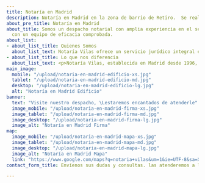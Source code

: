 ```yaml
---
title: Notaría en Madrid
description: Notaría en Madrid en la zona de barrio de Retiro.  Se realizan poderes, testamentos...
about_pre_title: Notaría en Madrid
about_title: Somos un despacho notarial con amplia experiencia en el sector y trabajamos
  con un equipo de eficacia comprobada.
about_list:
- about_list_title: Quienes Somos
  about_list_text: Notaría Vilas ofrece un servicio jurídico integral en la firma de escrituras y actas notariales, asesorando sobre las opciones más  idóneas para el cliente. <br>Ofrecemos un servicio de gestión ágil y profesional, tramitando cualquier tipo de Impuestos que afecten a las escrituras firmadas en cualquier Comunidad Autónoma de España e inscribiéndolas en cualquier Registro de la Propiedad o Mercantil.
- about_list_title: Lo que nos diferencia
  about_list_text: <p>Notaría Vilas, establecida en Madrid desde 1996, cuenta con un equipo muy cualificado de profesionales, con soluciones a todas sus iniciativas  y con disponibilidad para atenderle y resolver sus dudas, incluso en el ámbito internacional, pues El Notario y algún empleado hablan inglés, francés y catalán.</p><p>Disponemos de un servicio de gestión que comprende el pago de cualesquiera de los Impuestos derivados de las escrituras firmadas y su inscripción en cualquier Registro Público. (ver servicios de gestión)</p><p>Notaría Vilas cuenta con unas modernas instalaciones en un amplio chalet situado  a nivel de calle , sin barreras arquitectónicas, que permite el acceso en silla de ruedas o a personas de movilidad reducida. Posee  jardín interior,   cuatro salas de firma y amplios espacios diáfanos  de espera,  que se adaptan a las medidas de protección sanitarias y de seguridad establecidas por la Legislación vigente.( ver sección Covid 19 )</p><p>Nuestro amplísimo horario de atención al público y de firma  comprende todos los días laborables de 9:00 a 14:00 y de Lunes a Jueves de 16:30 a 19:00. ¡un lujo en Madrid!</p>
main_image: 
  mobile: "/upload/notaria-en-madrid-edificio-xs.jpg"
  tablet: "/upload/notaria-en-madrid-edificio-md.jpg"
  desktop: "/upload/notaria-en-madrid-edificio-lg.jpg"
  alt: "Notaría en Madrid Edificio"
banner:
  text: "Visite nuestro despacho, \Lestaremos encantados de atenderle"
  image_mobile: "/upload/notaria-en-madrid-firma-xs.jpg"
  image_tablet: "/upload/notaria-en-madrid-firma-md.jpg"
  image_desktop: "/upload/notaria-en-madrid-firma-lg.jpg"
  image_alt: "Notaría en Madrid Firma"
map:
  image_mobile: "/upload/notaria-en-madrid-mapa-xs.jpg"
  image_tablet: "/upload/notaria-en-madrid-mapa-md.jpg"
  image_desktop: "/upload/notaria-en-madrid-mapa-lg.jpg"
  image_alt: "Notaría en Madrid Mapa"
  link: "https://www.google.com/maps?q=notaria+vilas&um=1&ie=UTF-8&sa=X&ved=2ahUKEwiT-q_L273pAhXFSxUIHd8TBxwQ_AUoAXoECBMQAw"
contact_form_title: Envíenos sus dudas y consultas. las atenderemos a la menor brevedad

---
```


<Banner 
    :image="$page.frontmatter.main_image.desktop"
    :image_mobile="$page.frontmatter.main_image.mobile"
    :image_tablet="$page.frontmatter.main_image.tablet"
    :image_alt="$page.frontmatter.main_image.alt" />

<div id="la-notaria">
  <Title 
    :title="$page.frontmatter.about_title" 
    :pretitle="$page.frontmatter.about_pre_title" />
</div>

<AboutList 
    :list="$page.frontmatter.about_list" />

<Banner 
    :text="$page.frontmatter.banner.banner_text"
    :image="$page.frontmatter.banner.image_desktop"
    :image_mobile="$page.frontmatter.banner.image_mobile"
    :image_tablet="$page.frontmatter.banner.image_tablet"
    :image_alt="$page.frontmatter.banner.image_alt" />

<Address />

<Banner 
    :image="$page.frontmatter.map.image_desktop"
    :image_mobile="$page.frontmatter.map.image_mobile"
    :image_tablet="$page.frontmatter.map.image_tablet"
    :image_alt="$page.frontmatter.map.image_alt"
    :link="$page.frontmatter.map.link"
    :target="'external'" />

<ContactForm 
    :title="$page.frontmatter.contact_form_title" />



<script>
  export default {
    created () {
      if (this.$ssrContext) {
        // https://code.luasoftware.com/tutorials/vuepress/vuepress-add-json-structured-data-to-page/
        // https://developers.google.com/search/docs/data-types/local-business
        // https://schema.org/Notary
        const extra = `
<script type="application/ld+json">
{
      "@context": "https://schema.org",
      "@type": "Notary",
      "image": [
        "https://notaria.netlify.app/upload/notaria-en-madrid-edificio-md.jpg",
        "https://notaria.netlify.app/upload/notaria-en-madrid-firma-md.jpg"
      ],
      "name": "Notaría Vilas",
      "email": "notariavilas@notariavilas.com",
      "telephone": "+34915014100",
      "faxNumber": "915017296",
      "logo": "http://www.example.com/images/logo.png",
      "address": {
        "@type": "PostalAddress",
        "streetAddress": "Calle del Conde de Cartagena, 43",
        "addressLocality": "Madrid",
        "addressRegion": "Madrid",
        "postalCode": "28007",
        "addressCountry": "ES"
      },
      "geo": {
        "@type": "GeoCoordinates",
        "latitude": 40.407637,
        "longitude": -3.672392
      },
      "url": "https://notaria.netlify.app",
      "openingHoursSpecification": [
        {
          "@type": "OpeningHoursSpecification",
          "dayOfWeek": [
            "Monday",
            "Tuesday",
            "Wednesday",
            "Thursday",
            "Friday"
          ],
          "opens": "09:00",
          "closes": "14:00"
        },
        {
          "@type": "OpeningHoursSpecification",
          "dayOfWeek": [
            "Monday",
            "Tuesday",
            "Wednesday",
            "Thursday"
          ],
          "opens": "16:30",
          "closes": "19:00"
        }
      ]
    }
<\/script>
        `;
        // this.$ssrContext.userHeadTags += extra
        this.$ssrContext.pageMeta += extra;
      }
    }
  }
</script>

